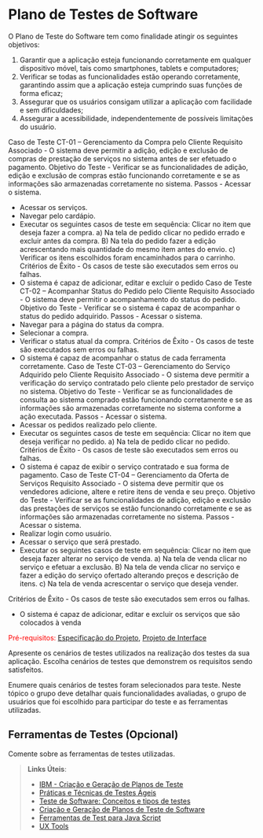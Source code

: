 # Plano de Testes de Software

O Plano de Teste do Software tem como finalidade atingir os seguintes objetivos:

1.	Garantir que a aplicação esteja funcionando corretamente em qualquer dispositivo móvel, tais como smartphones, tablets e computadores;
2.	Verificar se todas as funcionalidades estão operando corretamente, garantindo assim que a aplicação esteja cumprindo suas funções de forma eficaz;
3.	Assegurar que os usuários consigam utilizar a aplicação com facilidade e sem dificuldades;
4.	Assegurar a acessibilidade, independentemente de possíveis limitações do usuário.

Caso de Teste	CT-01 – Gerenciamento da Compra pelo Cliente
Requisito Associado	- O sistema deve permitir a adição, edição e exclusão de compras de prestação de serviços no sistema antes de ser efetuado o pagamento.
Objetivo do Teste	- Verificar se as funcionalidades de adição, edição e exclusão de compras estão funcionando corretamente e se as informações são armazenadas corretamente no sistema.
Passos	- Acessar o sistema.
- Acessar os serviços.
- Navegar pelo cardápio.
- Executar os seguintes casos de teste em sequência:
 Clicar no item que deseja fazer a compra.
a) Na tela de pedido clicar no pedido errado e excluir antes da compra.
B) Na tela do pedido fazer a edição acrescentando mais quantidade do mesmo item antes do envio.
c) Verificar os itens escolhidos foram encaminhados para o carrinho.
Critérios de Êxito	- Os casos de teste são executados sem erros ou falhas.
- O sistema é capaz de adicionar, editar e excluir o pedido
Caso de Teste	CT-02 – Acompanhar Status do Pedido pelo Cliente
Requisito Associado	- O sistema deve permitir o acompanhamento do status do pedido.
Objetivo do Teste	- Verificar se o sistema é capaz de acompanhar o status do pedido adquirido.
Passos	- Acessar o sistema.
- Navegar para a página do status da compra.
- Selecionar a compra.
- Verificar o status atual da compra.
Critérios de Êxito	- Os casos de teste são executados sem erros ou falhas.
- O sistema é capaz de acompanhar o status de cada ferramenta corretamente.
Caso de Teste	CT-03 – Gerenciamento do Serviço Adquirido pelo Cliente
Requisito Associado	- O sistema deve permitir a verificação do serviço contratado pelo cliente pelo prestador de serviço no sistema.
Objetivo do Teste	- Verificar se as funcionalidades de consulta ao sistema comprado estão funcionando corretamente e se as informações são armazenadas corretamente no sistema conforme a ação executada.
Passos	- Acessar o sistema.
- Acessar os pedidos realizado pelo cliente.
- Executar os seguintes casos de teste em sequência:
 Clicar no item que deseja verificar no pedido.
a) Na tela de pedido clicar no pedido.
Critérios de Êxito	- Os casos de teste são executados sem erros ou falhas.
- O sistema é capaz de exibir o serviço contratado e sua forma de pagamento.
Caso de Teste	CT-04 – Gerenciamento da Oferta de Serviços
Requisito Associado	- O sistema deve permitir que os vendedores adicione, altere e retire itens de venda e seu preço.
Objetivo do Teste	- Verificar se as funcionalidades de adição, edição e exclusão das prestações de serviços se estão funcionando corretamente e se as informações são armazenadas corretamente no sistema.
Passos	- Acessar o sistema.
- Realizar login como usuário.
- Acessar o serviço que será prestado.
- Executar os seguintes casos de teste em sequência:
 Clicar no item que deseja fazer alterar no serviço de venda.
a) Na tela de venda clicar no serviço e efetuar a exclusão.
B) Na tela de venda clicar no serviço e fazer a edição do serviço ofertado alterando preços e descrição de itens.
c) Na tela de venda acrescentar o serviço que deseja vender.

Critérios de Êxito	- Os casos de teste são executados sem erros ou falhas.
- O sistema é capaz de adicionar, editar e excluir os serviços que são colocados à venda



<span style="color:red">Pré-requisitos: <a href="2-Especificação do Projeto.md"> Especificação do Projeto</a></span>, <a href="3-Projeto de Interface.md"> Projeto de Interface</a>

Apresente os cenários de testes utilizados na realização dos testes da sua aplicação. Escolha cenários de testes que demonstrem os requisitos sendo satisfeitos.

Enumere quais cenários de testes foram selecionados para teste. Neste tópico o grupo deve detalhar quais funcionalidades avaliadas, o grupo de usuários que foi escolhido para participar do teste e as ferramentas utilizadas.
 
## Ferramentas de Testes (Opcional)

Comente sobre as ferramentas de testes utilizadas.
 
> **Links Úteis**:
> - [IBM - Criação e Geração de Planos de Teste](https://www.ibm.com/developerworks/br/local/rational/criacao_geracao_planos_testes_software/index.html)
> - [Práticas e Técnicas de Testes Ágeis](http://assiste.serpro.gov.br/serproagil/Apresenta/slides.pdf)
> -  [Teste de Software: Conceitos e tipos de testes](https://blog.onedaytesting.com.br/teste-de-software/)
> - [Criação e Geração de Planos de Teste de Software](https://www.ibm.com/developerworks/br/local/rational/criacao_geracao_planos_testes_software/index.html)
> - [Ferramentas de Test para Java Script](https://geekflare.com/javascript-unit-testing/)
> - [UX Tools](https://uxdesign.cc/ux-user-research-and-user-testing-tools-2d339d379dc7)

